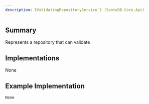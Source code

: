 ```yaml
---
description: IValidatingRepositoryService`1 (SanteDB.Core.Api)
---
```


## Summary
Represents a repository that can validate

## Implementations

None

## Example Implementation
```
None
```
